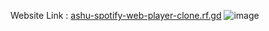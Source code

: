 Website Link : [ashu-spotify-web-player-clone.rf.gd](https://ashu-spotify-web-player-clone.rf.gd/)
![image](https://github.com/user-attachments/assets/136dcd75-24b3-4826-b6f6-88d7598a598c)
